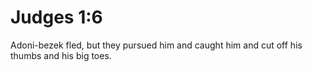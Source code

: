 # Judges 1:6

Adoni-bezek fled, but they pursued him and caught him and cut off his thumbs and his big toes.
